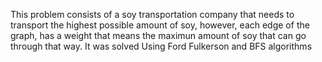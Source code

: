 This problem consists of a soy transportation company that needs to 
transport the highest possible amount of soy, however, each edge of the 
graph, has a weight that means the maximun amount of soy that can go 
through that way.
It was solved Using Ford Fulkerson and BFS algorithms
